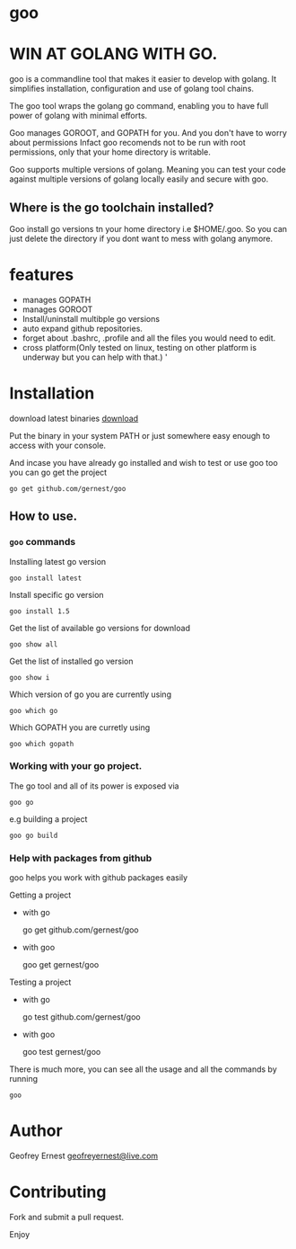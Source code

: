 # goo

# WIN AT GOLANG WITH GO.

goo is a commandline tool that makes it easier to develop with golang.
It simplifies installation, configuration and use of golang tool chains.

The goo tool  wraps the golang go command, enabling you to have
full power of golang with minimal efforts.

Goo manages GOROOT, and GOPATH for you. And you don't have to worry about permissions
Infact goo recomends  not to be run with root permissions, only that your home directory
is writable.

Goo supports multiple versions of golang. Meaning you can test your code against multiple versions
of golang locally easily and secure with goo.

## Where is the go toolchain installed?

Goo install go versions tn your home directory i.e $HOME/.goo. So you can just delete the
directory if you dont want to mess with golang anymore.

# features

* manages GOPATH
* manages GOROOT
* Install/uninstall multibple go versions
* auto expand github repositories.
* forget about .bashrc, .profile and all the files you would need to edit.
* cross platform(Only tested on linux, testing on other platform is underway but you can help with that.)
'

# Installation

download latest binaries [download](/releases/latest)

Put the binary in your system PATH or just somewhere easy enough to access with your console.

And incase you have already go installed and wish to test or use goo too you can go get the project

	go get github.com/gernest/goo

## How to use.

### `goo` commands

Installing latest go version
	
	goo install latest
	
Install specific go version

	goo install 1.5
	
Get the list of available go versions for download

	goo show all
	
Get the list of installed go version

	goo show i
	

Which version of go you are currently using

	goo which go

Which GOPATH you are curretly using

	goo which gopath



### Working with your go project.

The go tool and all of its power is exposed via

	goo go
	
e.g building a project

	goo go build
	


### Help with packages from github

goo helps you work with github packages easily

Getting a project

* with go

	go get github.com/gernest/goo
	
* with goo

	goo get gernest/goo
	
Testing a project

* with go

	go test github.com/gernest/goo
	
* with goo

	goo test gernest/goo



There is much more, you can see all the usage and all the commands by running

	goo 

# Author

Geofrey Ernest <geofreyernest@live.com>


# Contributing

Fork and submit a pull request.

Enjoy